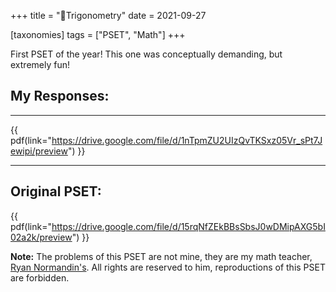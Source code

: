 +++
title = "📐Trigonometry"
date = 2021-09-27

[taxonomies]
tags = ["PSET", "Math"]
+++

First PSET of the year! This one was conceptually demanding, but extremely fun!

## My Responses:
---
{{ pdf(link="https://drive.google.com/file/d/1nTpmZU2UIzQvTKSxz05Vr_sPt7Jewipi/preview") }}

---

## Original PSET:
{{ pdf(link="https://drive.google.com/file/d/15rqNfZEkBBsSbsJ0wDMipAXG5bI02a2k/preview") }}

**Note:** The problems of this PSET are not mine, they are my math teacher, [Ryan Normandin's](https://twitter.com/RyanNormandin?ref_src=twsrc%5Egoogle%7Ctwcamp%5Eserp%7Ctwgr%5Eauthor). All rights are reserved to him, reproductions of this PSET are forbidden.